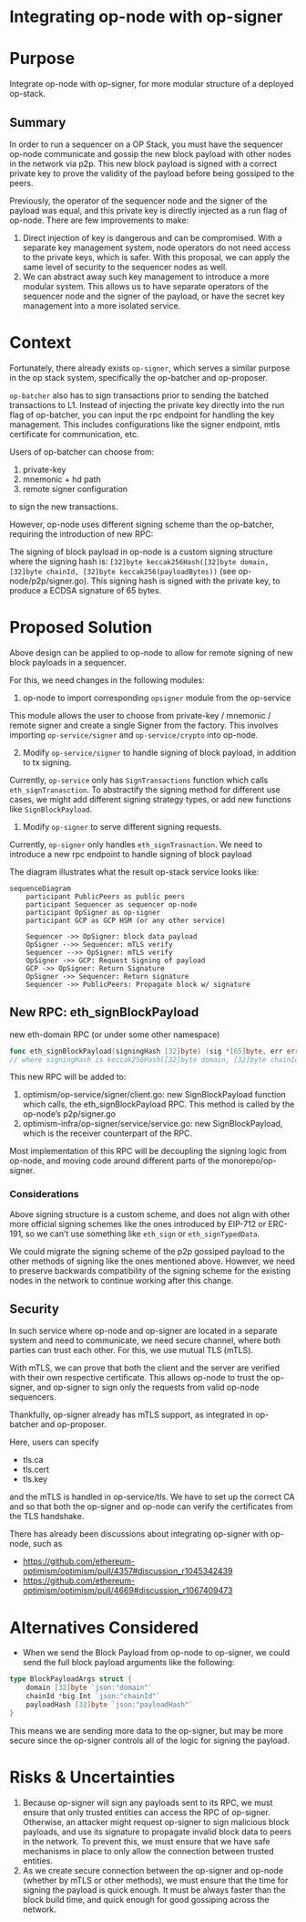 # Integrating op-node with op-signer

# Purpose

Integrate op-node with op-signer, for more modular structure of a deployed op-stack. 

## Summary

In order to run a sequencer on a OP Stack, you must have the sequencer op-node communicate and gossip the new block payload with other nodes in the network via p2p. This new block payload is signed with a correct private key to prove the validity of the payload before being gossiped to the peers.  

Previously, the operator of the sequencer node and the signer of the payload was equal, and this private key is directly injected as a run flag of op-node. There are few improvements to make: 

1. Direct injection of key is dangerous and can be compromised. With a separate key management system, node operators do not need access to the private keys, which is safer. With this proposal, we can apply the same level of security to the sequencer nodes as well.
2. We can abstract away such key management to introduce a more modular system. This allows us to have separate operators of the sequencer node and the signer of the payload, or have the secret key management into a more isolated service. 

# Context

Fortunately, there already exists `op-signer`, which serves a similar purpose in the op stack system, specifically the op-batcher and op-proposer. 

`op-batcher` also has to sign transactions prior to sending the batched transactions to L1. Instead of injecting the private key directly into the run flag of op-batcher, you can input the rpc endpoint for handling the key management. This includes configurations like the signer endpoint, mtls certificate for communication, etc. 

Users of op-batcher can choose from: 

1. private-key
2. mnemonic + hd path
3. remote signer configuration

to sign the new transactions. 

However, op-node uses different signing scheme than the op-batcher, requiring the introduction of new RPC: 

The signing of block payload in op-node is a custom signing structure where the signing hash is: `[32]byte keccak256Hash([32]byte domain, [32]byte chainId, [32]byte keccak256(payloadBytes))` (see op-node/p2p/signer.go). This signing hash is signed with the private key, to produce a ECDSA signature of 65 bytes. 

# Proposed Solution

Above design can be applied to op-node to allow for remote signing of new block payloads in a sequencer. 

For this, we need changes in the following modules: 

1. op-node to import corresponding `opsigner` module from the op-service

This module allows the user to choose from private-key / mnemonic / remote signer and create a single Signer from the factory. This involves importing `op-service/signer` and `op-service/crypto` into op-node.

2. Modify `op-service/signer` to handle signing of block payload, in addition to tx signing. 

Currently, `op-service` only has `SignTransactions` function which calls `eth_signTranasction`. To abstractify the signing method for different use cases, we might add different signing strategy types, or add new functions like `SignBlockPayload`. 

1. Modify `op-signer` to serve different signing requests.

Currently, `op-signer` only handles `eth_signTrasnaction`. We need to introduce a new rpc endpoint to handle signing of block payload

The diagram illustrates what the result op-stack service looks like:

```mermaid
sequenceDiagram
    participant PublicPeers as public peers
    participant Sequencer as sequencer op-node
    participant OpSigner as op-signer
    participant GCP as GCP HSM (or any other service)

    Sequencer ->> OpSigner: block data payload
    OpSigner -->> Sequencer: mTLS verify
    Sequencer -->> OpSigner: mTLS verify
    OpSigner ->> GCP: Request Signing of payload
    GCP ->> OpSigner: Return Signature
    OpSigner ->> Sequencer: Return signature
    Sequencer ->> PublicPeers: Propagate block w/ signature

```

## New RPC: eth_signBlockPayload

new eth-domain RPC (or under some other namespace)

```go
func eth_signBlockPayload(signingHash [32]byte) (sig *[65]byte, err error) 
// where signingHash is keccak256Hash([32]byte domain, [32]byte chainId, [32]byte keccak256(payloadBytes))
```

This new RPC will be added to:

1. optimism/op-service/signer/client.go: new SignBlockPayload function which calls, the eth_signBlockPayload RPC. This method is called by the op-node’s p2p/signer.go
2. optimism-infra/op-signer/service/service.go: new SignBlockPayload, which is the receiver counterpart of the RPC. 

Most implementation of this RPC will be decoupling the signing logic from op-node, and moving code around different parts of the monorepo/op-signer. 

### Considerations

Above signing structure is a custom scheme, and does not align with other more official signing schemes like the ones introduced by EIP-712 or ERC-191, so we can’t use something like `eth_sign` or `eth_signTypedData`. 

We could migrate the signing scheme of the p2p gossiped payload to the other methods of signing like the ones mentioned above. However, we need to preserve backwards compatibility of the signing scheme for the existing nodes in the network to continue working after this change. 

## Security

In such service where op-node and op-signer are located in a separate system and need to communicate, we need secure channel, where both parties can trust each other. For this, we use mutual TLS (mTLS). 

With mTLS, we can prove that both the client and the server are verified with their own respective certificate. This allows op-node to trust the op-signer, and op-signer to sign only the requests from valid op-node sequencers. 

Thankfully, op-signer already has mTLS support, as integrated in op-batcher and op-proposer. 

Here, users can specify

- tls.ca
- tls.cert
- tls.key

and the mTLS is handled in op-service/tls. We have to set up the correct CA and so that both the op-signer and op-node can verify the certificates from the TLS handshake. 

There has already been discussions about integrating op-signer with op-node, such as

- https://github.com/ethereum-optimism/optimism/pull/4357#discussion_r1045342439
- https://github.com/ethereum-optimism/optimism/pull/4669#discussion_r1067409473

# Alternatives Considered
- When we send the Block Payload from op-node to op-signer, we could send the full block payload arguments like the following: 
```go
type BlockPayloadArgs struct {
	domain [32]byte `json:"domain"`
	chainId *big.Int `json:"chainId"`
	payloadHash [32]byte `json:"payloadHash"`
}
```
This means we are sending more data to the op-signer, but may be more secure since the op-signer controls all of the logic for signing the payload. 

# Risks & Uncertainties

1. Because op-signer will sign any payloads sent to its RPC, we must ensure that only trusted entities can access the RPC of op-signer. Otherwise, an attacker might request op-signer to sign malicious block payloads, and use its signature to propagate invalid block data to peers in the network. To prevent this, we must ensure that we have safe mechanisms in place to only allow the connection between trusted entities. 
2. As we create secure connection between the op-signer and op-node (whether by mTLS or other methods), we must ensure that the time for signing the payload is quick enough. It must be always faster than the block build time, and quick enough for good gossiping across the network.